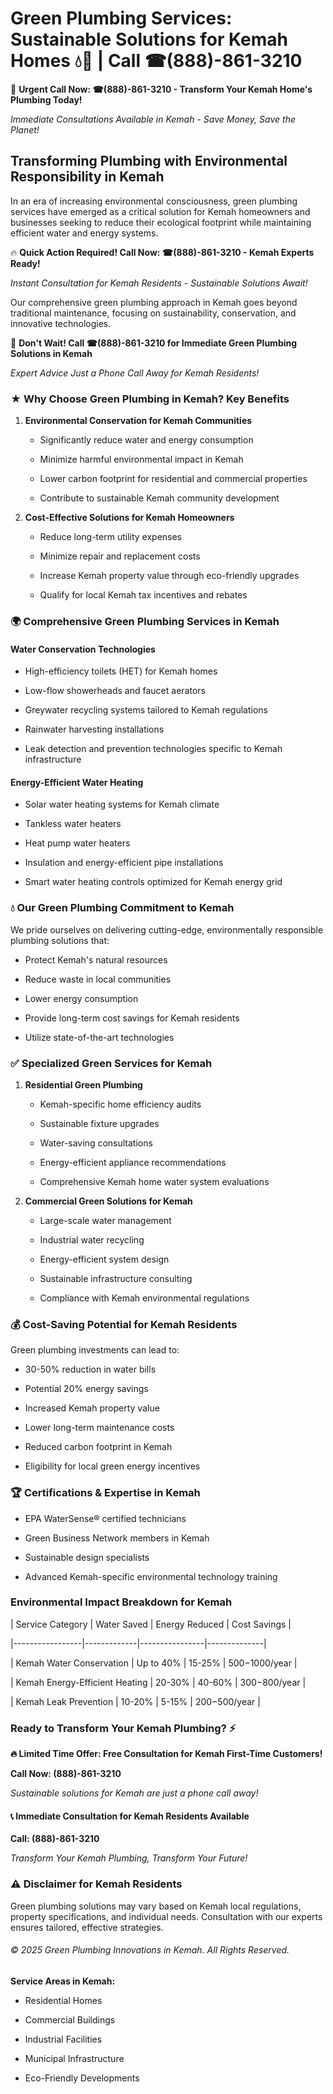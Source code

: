 # Green Plumbing Services: Sustainable Solutions for Kemah Homes 💧🌿 | Call ☎(888)-861-3210

🚨 **Urgent Call Now: ☎(888)-861-3210 - Transform Your Kemah Home's Plumbing Today!**
*Immediate Consultations Available in Kemah - Save Money, Save the Planet!*

## Transforming Plumbing with Environmental Responsibility in Kemah

In an era of increasing environmental consciousness, green plumbing services have emerged as a critical solution for Kemah homeowners and businesses seeking to reduce their ecological footprint while maintaining efficient water and energy systems. 

🔥 **Quick Action Required! Call Now: ☎(888)-861-3210 - Kemah Experts Ready!**
*Instant Consultation for Kemah Residents - Sustainable Solutions Await!*

Our comprehensive green plumbing approach in Kemah goes beyond traditional maintenance, focusing on sustainability, conservation, and innovative technologies.

🚨 **Don't Wait! Call ☎(888)-861-3210 for Immediate Green Plumbing Solutions in Kemah**
*Expert Advice Just a Phone Call Away for Kemah Residents!*

### ★ Why Choose Green Plumbing in Kemah? Key Benefits

1. **Environmental Conservation for Kemah Communities** 
   - Significantly reduce water and energy consumption
   - Minimize harmful environmental impact in Kemah
   - Lower carbon footprint for residential and commercial properties
   - Contribute to sustainable Kemah community development

2. **Cost-Effective Solutions for Kemah Homeowners** 
   - Reduce long-term utility expenses
   - Minimize repair and replacement costs
   - Increase Kemah property value through eco-friendly upgrades
   - Qualify for local Kemah tax incentives and rebates

### 🌍 Comprehensive Green Plumbing Services in Kemah

#### Water Conservation Technologies
- High-efficiency toilets (HET) for Kemah homes
- Low-flow showerheads and faucet aerators
- Greywater recycling systems tailored to Kemah regulations
- Rainwater harvesting installations
- Leak detection and prevention technologies specific to Kemah infrastructure

#### Energy-Efficient Water Heating
- Solar water heating systems for Kemah climate
- Tankless water heaters
- Heat pump water heaters
- Insulation and energy-efficient pipe installations
- Smart water heating controls optimized for Kemah energy grid

### 💧 Our Green Plumbing Commitment to Kemah

We pride ourselves on delivering cutting-edge, environmentally responsible plumbing solutions that:
- Protect Kemah's natural resources
- Reduce waste in local communities
- Lower energy consumption
- Provide long-term cost savings for Kemah residents
- Utilize state-of-the-art technologies

### ✅ Specialized Green Services for Kemah

1. **Residential Green Plumbing**
   - Kemah-specific home efficiency audits
   - Sustainable fixture upgrades
   - Water-saving consultations
   - Energy-efficient appliance recommendations
   - Comprehensive Kemah home water system evaluations

2. **Commercial Green Solutions for Kemah**
   - Large-scale water management
   - Industrial water recycling
   - Energy-efficient system design
   - Sustainable infrastructure consulting
   - Compliance with Kemah environmental regulations

### 💰 Cost-Saving Potential for Kemah Residents

Green plumbing investments can lead to:
- 30-50% reduction in water bills
- Potential 20% energy savings
- Increased Kemah property value
- Lower long-term maintenance costs
- Reduced carbon footprint in Kemah
- Eligibility for local green energy incentives

### 🏆 Certifications & Expertise in Kemah

- EPA WaterSense® certified technicians
- Green Business Network members in Kemah
- Sustainable design specialists
- Advanced Kemah-specific environmental technology training

### Environmental Impact Breakdown for Kemah

| Service Category | Water Saved | Energy Reduced | Cost Savings |
|-----------------|-------------|----------------|--------------|
| Kemah Water Conservation | Up to 40% | 15-25% | $500-$1000/year |
| Kemah Energy-Efficient Heating | 20-30% | 40-60% | $300-$800/year |
| Kemah Leak Prevention | 10-20% | 5-15% | $200-$500/year |

### Ready to Transform Your Kemah Plumbing? ⚡

**🔥 Limited Time Offer: Free Consultation for Kemah First-Time Customers!**

**Call Now: (888)-861-3210**
*Sustainable solutions for Kemah are just a phone call away!*

#### 📞 Immediate Consultation for Kemah Residents Available

**Call: (888)-861-3210**
*Transform Your Kemah Plumbing, Transform Your Future!*

### ⚠️ Disclaimer for Kemah Residents

Green plumbing solutions may vary based on Kemah local regulations, property specifications, and individual needs. Consultation with our experts ensures tailored, effective strategies.

###### © 2025 Green Plumbing Innovations in Kemah. All Rights Reserved.

**Service Areas in Kemah:** 
- Residential Homes
- Commercial Buildings
- Industrial Facilities
- Municipal Infrastructure
- Eco-Friendly Developments